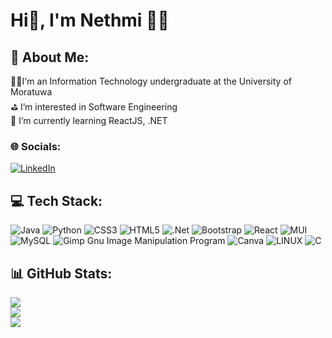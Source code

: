 # Hi👋, I'm Nethmi 👩‍💻 
## 💫 About Me:
👩‍🎓I'm an Information Technology undergraduate at the University of Moratuwa<br>⛳️ I’m interested in Software Engineering <br>🌱 I’m currently learning  ReactJS, .NET


### 🌐 Socials:
[![LinkedIn](https://img.shields.io/badge/LinkedIn-%230077B5.svg?logo=linkedin&logoColor=white)](https://linkedin.com/in/https://www.linkedin.com/in/nethmi-anjani-15a7ab230/) 

## 💻 Tech Stack:
![Java](https://img.shields.io/badge/java-%23ED8B00.svg?style=plastic&logo=java&logoColor=white) ![Python](https://img.shields.io/badge/python-3670A0?style=plastic&logo=python&logoColor=ffdd54) ![CSS3](https://img.shields.io/badge/css3-%231572B6.svg?style=plastic&logo=css3&logoColor=white) ![HTML5](https://img.shields.io/badge/html5-%23E34F26.svg?style=plastic&logo=html5&logoColor=white) ![.Net](https://img.shields.io/badge/.NET-5C2D91?style=plastic&logo=.net&logoColor=white) ![Bootstrap](https://img.shields.io/badge/bootstrap-%23563D7C.svg?style=plastic&logo=bootstrap&logoColor=white) ![React](https://img.shields.io/badge/react-%2320232a.svg?style=plastic&logo=react&logoColor=%2361DAFB) ![MUI](https://img.shields.io/badge/MUI-%230081CB.svg?style=plastic&logo=material-ui&logoColor=white) ![MySQL](https://img.shields.io/badge/mysql-%2300f.svg?style=plastic&logo=mysql&logoColor=white) ![Gimp Gnu Image Manipulation Program](https://img.shields.io/badge/Gimp-657D8B?style=plastic&logo=gimp&logoColor=FFFFFF) ![Canva](https://img.shields.io/badge/Canva-%2300C4CC.svg?style=plastic&logo=Canva&logoColor=white) ![LINUX](https://img.shields.io/badge/Linux-FCC624?style=plastic&logo=linux&logoColor=black) ![C](https://img.shields.io/badge/c-%2300599C.svg?style=plastic&logo=c&logoColor=white)
## 📊 GitHub Stats:
![](https://github-readme-stats.vercel.app/api?username=anjani99&theme=gruvbox&hide_border=false&include_all_commits=true&count_private=true)<br/>
![](https://github-readme-streak-stats.herokuapp.com/?user=anjani99&theme=gruvbox&hide_border=false)<br/>
![](https://github-readme-stats.vercel.app/api/top-langs/?username=anjani99&theme=gruvbox&hide_border=false&include_all_commits=true&count_private=true&layout=compact)

<!-- Proudly created with GPRM ( https://gprm.itsvg.in ) -->
